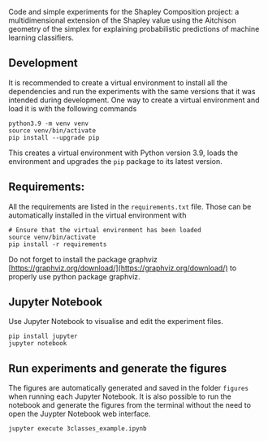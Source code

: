 Code and simple experiments for the Shapley Composition project: a multidimensional extension of the Shapley value using the Aitchison geometry of the simplex for explaining probabilistic predictions of machine learning classifiers.


## Development

It is recommended to create a virtual environment to install all the
dependencies and run the experiments with the same versions that it was
intended during development. One way to create a virtual environment and load
it is with the following commands


```
python3.9 -m venv venv
source venv/bin/activate
pip install --upgrade pip
```

This creates a virtual environment with Python version 3.9, loads the
environment and upgrades the `pip` package to its latest version.

## Requirements:

All the requirements are listed in the `requirements.txt` file. Those can be
automatically installed in the virtual environment with

```
# Ensure that the virtual environment has been loaded
source venv/bin/activate 
pip install -r requirements
```

Do not forget to install the package graphviz
[https://graphviz.org/download/](https://graphviz.org/download/) to properly
use python package graphviz.

## Jupyter Notebook

Use Jupyter Notebook to visualise and edit the experiment files.

```
pip install jupyter
jupyter notebook
```

## Run experiments and generate the figures

The figures are automatically generated and saved in the folder `figures` when
running each Jupyter Notebook. It is also possible to run the notebook and
generate the figures from the terminal without the need to open the Juypter
Notebook web interface.

```
jupyter execute 3classes_example.ipynb
```
